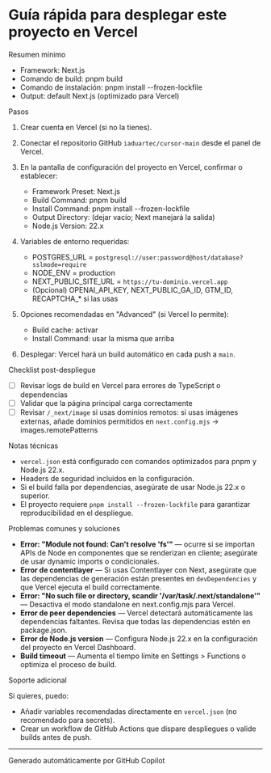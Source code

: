 <!--
Resumen generado automáticam4) Variables de entorno (añadir según necesites):
   - NEXT_PUBLIC_SITE_URL = `https://tu-dominio`
   - NODE_ENV = production
   - (Opcional) OPENAI_API_KEY, NEXT_PUBLIC_GA_ID, GTM_ID, RECAPTCHA_* si
     las usas.

DEPLOY_VERCEL.md

2025-09-13T06:20:07.355Z

——————————————————————————————
Archivo .md: DEPLOY_VERCEL.md
Tamaño: 2388 caracteres, 57 líneas
Resumen básico generado automáticamente sin análisis de IA.
Contenido detectado basado en extensión y estructura básica.
-->
# Guía rápida para desplegar este proyecto en Vercel

Resumen mínimo

- Framework: Next.js
- Comando de build: pnpm build
- Comando de instalación: pnpm install --frozen-lockfile
- Output: default Next.js (optimizado para Vercel)

Pasos

1) Crear cuenta en Vercel (si no la tienes).
2) Conectar el repositorio GitHub `iaduartec/cursor-main` desde el panel de
   Vercel.
3) En la pantalla de configuración del proyecto en Vercel, confirmar o
   establecer:
   - Framework Preset: Next.js
   - Build Command: pnpm build
   - Install Command: pnpm install --frozen-lockfile
   - Output Directory: (dejar vacío; Next manejará la salida)
   - Node.js Version: 22.x

4) Variables de entorno requeridas:
   - POSTGRES_URL = `postgresql://user:password@host/database?sslmode=require`
   - NODE_ENV = production
   - NEXT_PUBLIC_SITE_URL = `https://tu-dominio.vercel.app`
   - (Opcional) OPENAI_API_KEY, NEXT_PUBLIC_GA_ID, GTM_ID, RECAPTCHA_* si
     las usas

5) Opciones recomendadas en "Advanced" (si Vercel lo permite):
   - Build cache: activar
   - Install Command: usar la misma que arriba

6) Desplegar: Vercel hará un build automático en cada push a `main`.

Checklist post-despliegue

- [ ] Revisar logs de build en Vercel para errores de TypeScript o dependencias
- [ ] Validar que la página principal carga correctamente
- [ ] Revisar `/_next/image` si usas dominios remotos: si usas imágenes
  externas, añade dominios permitidos en `next.config.mjs` -> images.remotePatterns

Notas técnicas

- `vercel.json` está configurado con comandos optimizados para pnpm y Node.js 22.x.
- Headers de seguridad incluidos en la configuración.
- Si el build falla por dependencias, asegúrate de usar Node.js 22.x o superior.
- El proyecto requiere `pnpm install --frozen-lockfile` para garantizar
  reproducibilidad en el despliegue.

Problemas comunes y soluciones

- **Error: "Module not found: Can't resolve 'fs'"** — ocurre si se importan
  APIs de Node en componentes que se renderizan en cliente; asegúrate de
  usar dynamic imports o condicionales.
- **Error de contentlayer** — Si usas Contentlayer con Next, asegúrate que las
  dependencias de generación están presentes en `devDependencies` y que
  Vercel ejecuta el build correctamente.
- **Error: "No such file or directory, scandir '/var/task/.next/standalone'"** —
  Desactiva el modo standalone en next.config.mjs para Vercel.
- **Error de peer dependencies** — Vercel detectará automáticamente las
  dependencias faltantes. Revisa que todas las dependencias estén en 
  package.json.
- **Error de Node.js version** — Configura Node.js 22.x en la configuración
  del proyecto en Vercel Dashboard.
- **Build timeout** — Aumenta el tiempo límite en Settings > Functions o
  optimiza el proceso de build.

Soporte adicional

Si quieres, puedo:

- Añadir variables recomendadas directamente en `vercel.json` (no recomendado
  para secrets).
- Crear un workflow de GitHub Actions que dispare despliegues o valide builds
  antes de push.

---
Generado automáticamente por GitHub Copilot

